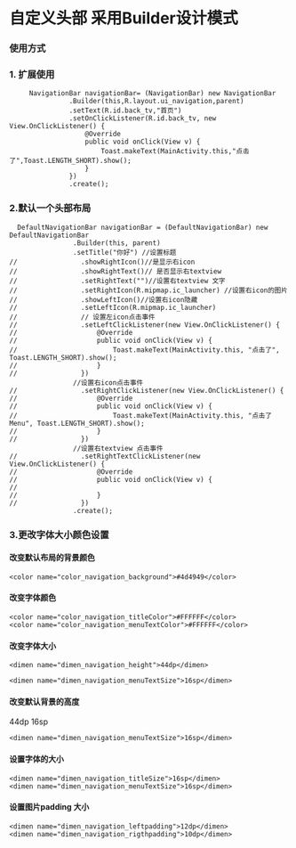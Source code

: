 # 自定义头部 采用Builder设计模式

### 使用方式

### 1. 扩展使用

         NavigationBar navigationBar= (NavigationBar) new NavigationBar
                   .Builder(this,R.layout.ui_navigation,parent)
                   .setText(R.id.back_tv,"首页")
                   .setOnClickListener(R.id.back_tv, new View.OnClickListener() {
                       @Override
                       public void onClick(View v) {
                           Toast.makeText(MainActivity.this,"点击了",Toast.LENGTH_SHORT).show();
                       }
                   })
                   .create();

### 2.默认一个头部布局

      DefaultNavigationBar navigationBar = (DefaultNavigationBar) new DefaultNavigationBar
                    .Builder(this, parent)
                    .setTitle("你好") //设置标题
    //                .showRightIcon()//是显示右icon
    //                .showRightText()// 是否显示右textview
    //                .setRightText("")//设置右textview 文字
    //                .setRightIcon(R.mipmap.ic_launcher) //设置右icon的图片
    //                .showLeftIcon()//设置右icon隐藏
    //                .setLeftIcon(R.mipmap.ic_launcher)
    //                // 设置左icon点击事件
    //                .setLeftClickListener(new View.OnClickListener() {
    //                    @Override
    //                    public void onClick(View v) {
    //                        Toast.makeText(MainActivity.this, "点击了", Toast.LENGTH_SHORT).show();
    //                    }
    //                })
                    //设置右icon点击事件
    //                .setRightClickListener(new View.OnClickListener() {
    //                    @Override
    //                    public void onClick(View v) {
    //                        Toast.makeText(MainActivity.this, "点击了Menu", Toast.LENGTH_SHORT).show();
    //                    }
    //                })
                    //设置右textview 点击事件
    //                .setRightTextClickListener(new View.OnClickListener() {
    //                    @Override
    //                    public void onClick(View v) {
    //
    //                    }
    //                })
                    .create();



### 3.更改字体大小颜色设置

#### 改变默认布局的背景颜色
<resources>

    <color name="color_navigation_background">#4d4949</color>

</resources>

#### 改变字体颜色

<resources>


    <color name="color_navigation_titleColor">#FFFFFF</color>
    <color name="color_navigation_menuTextColor">#FFFFFF</color>

</resources>


#### 改变字体大小

<resources>
    <!-- Default screen margins, per the Android Design guidelines. -->

    <dimen name="dimen_navigation_height">44dp</dimen>

    <dimen name="dimen_navigation_menuTextSize">16sp</dimen>

</resources>


#### 改变默认背景的高度

<resources>
    <!-- Default screen margins, per the Android Design guidelines. -->
    <dimen name="dimen_navigation_height">44dp</dimen>
    <dimen name="dimen_navigation_titleSize">16sp</dimen>

    <dimen name="dimen_navigation_menuTextSize">16sp</dimen>

</resources>

#### 设置字体的大小

<resources>


    <dimen name="dimen_navigation_titleSize">16sp</dimen>
    <dimen name="dimen_navigation_menuTextSize">16sp</dimen>
</resources>

#### 设置图片padding 大小

    <dimen name="dimen_navigation_leftpadding">12dp</dimen>
    <dimen name="dimen_navigation_rigthpadding">10dp</dimen>





